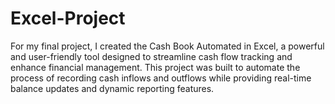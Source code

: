 # Excel-Project
For my final project, I created the Cash Book Automated in Excel, a powerful and user-friendly tool designed to streamline cash flow tracking and enhance financial management. This project was built to automate the process of recording cash inflows and outflows while providing real-time balance updates and dynamic reporting features. 

